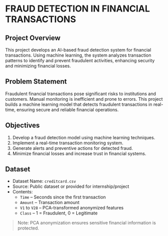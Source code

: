 # FRAUD DETECTION IN FINANCIAL TRANSACTIONS

## Project Overview
This project develops an AI-based fraud detection system for financial transactions.
Using machine learning, the system analyzes transaction patterns to identify and prevent fraudulent activities, enhancing security and minimizing financial losses.

## Problem Statement
Fraudulent financial transactions pose significant risks to institutions and customers.
Manual monitoring is inefficient and prone to errors.
This project builds a machine learning model that detects fraudulent transactions in real-time, ensuring secure and reliable financial operations.

## Objectives
1. Develop a fraud detection model using machine learning techniques.
2. Implement a real-time transaction monitoring system.
3. Generate alerts and preventive actions for detected fraud.
4. Minimize financial losses and increase trust in financial systems.

## Dataset
- Dataset Name: `creditcard.csv`
- Source: Public dataset or provided for internship/project
- Contents:
  - `Time` – Seconds since the first transaction
  - `Amount` – Transaction amount
  - `V1` to `V28` – PCA-transformed anonymized features
  - `Class` – 1 = Fraudulent, 0 = Legitimate

> Note: PCA anonymization ensures sensitive financial information is protected.


